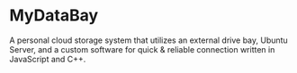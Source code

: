 # MyDataBay
A personal cloud storage system that utilizes an external drive bay, Ubuntu Server, and a custom software for quick &amp; reliable connection written in JavaScript and C++.
